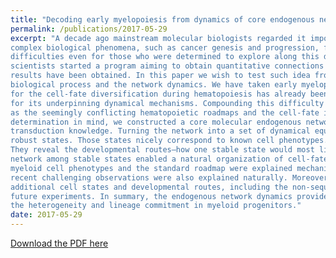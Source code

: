 ```yaml
---
title: "Decoding early myelopoiesis from dynamics of core endogenous network"
permalink: /publications/2017-05-29
excerpt: "A decade ago mainstream molecular biologists regarded it impossible or biologically ill-motivated to understand the dynamics of
complex biological phenomena, such as cancer genesis and progression, from a network perspective. Indeed, there are numerical
difficulties even for those who were determined to explore along this direction. Undeterred, sevenyears ago a group of Chinese
scientists started a program aiming to obtain quantitative connections between tumors and network dynamics. Many interesting
results have been obtained. In this paper we wish to test such idea from a different angle: the connection between a normal
biological process and the network dynamics. We have taken early myelopoiesis as our biological model. A standard roadmap
for the cell-fate diversification during hematopoiesis has already been well established experimentally, yet little was known
for its underpinning dynamical mechanisms. Compounding this difficulty there were additional experimental challenges, such
as the seemingly conflicting hematopoietic roadmaps and the cell-fate inter-conversion events. With early myeloid cell-fate
determination in mind, we constructed a core molecular endogenous network from well-documented gene regulation and signal
transduction knowledge. Turning the network into a set of dynamical equations, we found computationally several structurally
robust states. Those states nicely correspond to known cell phenotypes. We also found the states connecting those stable states.
They reveal the developmental routes—how one stable state would most likely turn into another stable state. Such interconnected
network among stable states enabled a natural organization of cell-fates into a multi-stable state landscape. Accordingly, both the
myeloid cell phenotypes and the standard roadmap were explained mechanistically in a straightforward manner. Furthermore,
recent challenging observations were also explained naturally. Moreover, the landscape visually enables a prediction of a pool of
additional cell states and developmental routes, including the non-sequential and cross-branch transitions, which are testable by
future experiments. In summary, the endogenous network dynamics provide an integrated quantitative framework to understand
the heterogeneity and lineage commitment in myeloid progenitors."
date: 2017-05-29
---
```


[Download the PDF here](https://github.com/jamestang23/jamestang23.github.io/blob/master/23.pdf)



